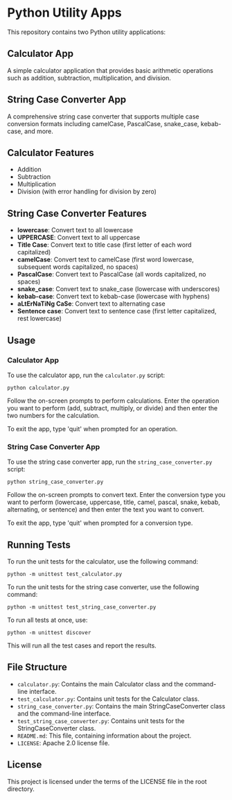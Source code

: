 # Python Utility Apps

This repository contains two Python utility applications:

## Calculator App

A simple calculator application that provides basic arithmetic operations such as addition, subtraction, multiplication, and division.

## String Case Converter App

A comprehensive string case converter that supports multiple case conversion formats including camelCase, PascalCase, snake_case, kebab-case, and more.

## Calculator Features

- Addition
- Subtraction
- Multiplication
- Division (with error handling for division by zero)

## String Case Converter Features

- **lowercase**: Convert text to all lowercase
- **UPPERCASE**: Convert text to all uppercase
- **Title Case**: Convert text to title case (first letter of each word capitalized)
- **camelCase**: Convert text to camelCase (first word lowercase, subsequent words capitalized, no spaces)
- **PascalCase**: Convert text to PascalCase (all words capitalized, no spaces)
- **snake_case**: Convert text to snake_case (lowercase with underscores)
- **kebab-case**: Convert text to kebab-case (lowercase with hyphens)
- **aLtErNaTiNg CaSe**: Convert text to alternating case
- **Sentence case**: Convert text to sentence case (first letter capitalized, rest lowercase)

## Usage

### Calculator App

To use the calculator app, run the `calculator.py` script:

```
python calculator.py
```

Follow the on-screen prompts to perform calculations. Enter the operation you want to perform (add, subtract, multiply, or divide) and then enter the two numbers for the calculation.

To exit the app, type 'quit' when prompted for an operation.

### String Case Converter App

To use the string case converter app, run the `string_case_converter.py` script:

```
python string_case_converter.py
```

Follow the on-screen prompts to convert text. Enter the conversion type you want to perform (lowercase, uppercase, title, camel, pascal, snake, kebab, alternating, or sentence) and then enter the text you want to convert.

To exit the app, type 'quit' when prompted for a conversion type.

## Running Tests

To run the unit tests for the calculator, use the following command:

```
python -m unittest test_calculator.py
```

To run the unit tests for the string case converter, use the following command:

```
python -m unittest test_string_case_converter.py
```

To run all tests at once, use:

```
python -m unittest discover
```

This will run all the test cases and report the results.

## File Structure

- `calculator.py`: Contains the main Calculator class and the command-line interface.
- `test_calculator.py`: Contains unit tests for the Calculator class.
- `string_case_converter.py`: Contains the main StringCaseConverter class and the command-line interface.
- `test_string_case_converter.py`: Contains unit tests for the StringCaseConverter class.
- `README.md`: This file, containing information about the project.
- `LICENSE`: Apache 2.0 license file.

## License

This project is licensed under the terms of the LICENSE file in the root directory.